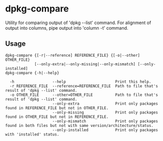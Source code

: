 # dpkg-compare

Utility for comparing output of 'dpkg --list' command.
For alignment of output into columns, pipe output into 'column -t' command.

## Usage

```
dpkg-compare {[-r|--reference] REFERENCE_FILE} {[-o|--other] OTHER_FILE}
             [--only-extra|--only-missing|--only-mismatch] [--only-installed]
dpkg-compare {-h|--help}

  -h                 --help                      Print this help.
  -r REFERENCE_FILE  --reference=REFERENCE_FILE  Path to file that's result of 'dpkg --list' command.
  -o OTHER_FILE      --other=OTHER_FILE          Path to file that's result of 'dpkg --list' command.
                     --only-extra                Print only packages found in REFERENCE_FILE but not in OTHER_FILE.
                     --only-missing              Print only packages found in OTHER_FILE but not in REFERENCE_FILE.
                     --only-mismatch             Print only packages found in both files but not with same version/architecture/status.
                     --only-installed            Print only packages with 'installed' status.
```
